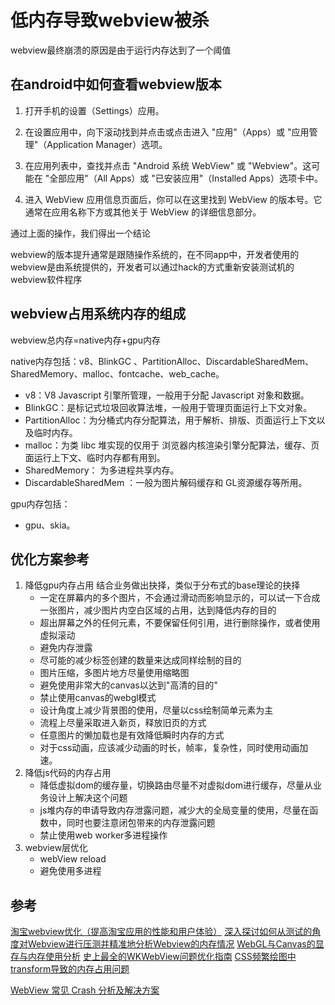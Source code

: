 
# 低内存导致webview被杀

webview最终崩溃的原因是由于运行内存达到了一个阈值
## 在android中如何查看webview版本

1. 打开手机的设置（Settings）应用。
2. 在设置应用中，向下滚动找到并点击或点击进入 "应用"（Apps）或 "应用管理"（Application Manager）选项。
3. 在应用列表中，查找并点击 "Android 系统 WebView" 或 "Webview"。这可能在 "全部应用"（All Apps）或 "已安装应用"（Installed Apps）选项卡中。

4. 进入 WebView 应用信息页面后，你可以在这里找到 WebView 的版本号。它通常在应用名称下方或其他关于 WebView 的详细信息部分。

通过上面的操作，我们得出一个结论

webview的版本提升通常是跟随操作系统的，在不同app中，开发者使用的webview是由系统提供的，开发者可以通过hack的方式重新安装测试机的webview软件程序

## webview占用系统内存的组成

webview总内存=native内存+gpu内存

native内存包括：v8、BlinkGC 、PartitionAlloc、DiscardableSharedMem、SharedMemory、malloc、fontcache、web_cache。
- v8：V8 Javascript 引擎所管理，一般用于分配 Javascript 对象和数据。
- BlinkGC：是标记式垃圾回收算法堆，一般用于管理页面运行上下文对象。
- PartitionAlloc：为分桶式内存分配算法，用于解析、排版、页面运行上下文以及临时内存。
- malloc：为类 libc 堆实现的仅用于 浏览器内核渲染引擎分配算法，缓存、页面运行上下文、临时内存都有用到。
- SharedMemory： 为多进程共享内存。
- DiscardableSharedMem ：一般为图片解码缓存和 GL资源缓存等所用。

gpu内存包括：
- gpu、skia。


## 优化方案参考

1. 降低gpu内存占用
  结合业务做出抉择，类似于分布式的base理论的抉择
     - 一定在屏幕内的多个图片，不会通过滑动而影响显示的，可以试一下合成一张图片，减少图片内空白区域的占用，达到降低内存的目的
     - 超出屏幕之外的任何元素，不要保留任何引用，进行删除操作，或者使用虚拟滚动
     - 避免内存泄露
     - 尽可能的减少标签创建的数量来达成同样绘制的目的
     - 图片压缩，多图片地方尽量使用缩略图
     - 避免使用非常大的canvas以达到"高清的目的"
     - 禁止使用canvas的webgl模式
     - 设计角度上减少背景图的使用，尽量以css绘制简单元素为主
     - 流程上尽量采取进入新页，释放旧页的方式
     - 任意图片的懒加载也是有效降低瞬时内存的方式
     - 对于css动画，应该减少动画的时长，帧率，复杂性，同时使用动画加速。
2. 降低js代码的内存占用
    - 降低虚拟dom的缓存量，切换路由尽量不对虚拟dom进行缓存，尽量从业务设计上解决这个问题
    - js堆内存的申请导致内存泄露问题，减少大的全局变量的使用，尽量在函数中，同时也要注意闭包带来的内存泄露问题
    - 禁止使用web worker多进程操作
3. webview层优化
    - webView reload
    - 避免使用多进程

## 参考

[淘宝webview优化（提高淘宝应用的性能和用户体验）](淘宝webview优化（提高淘宝应用的性能和用户体验）)
[深入探讨如何从测试的角度对Webview进行压测并精准地分析Webview的内存情况](https://blog.csdn.net/breeze210/article/details/122470443)
[WebGL与Canvas的显存与内存使用分析](https://it.cha138.com/python/show-5047448.html)
[史上最全的WKWebView问题优化指南](https://zhuanlan.zhihu.com/p/58681116?from_voters_page=true)
[CSS频繁绘图中transform导致的内存占用问题](https://www.cnblogs.com/abestxun/p/16303623.html)

[WebView 常见 Crash 分析及解决方案](https://weibo.com/ttarticle/p/show?id=2309404736343732519322)